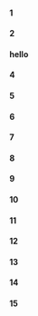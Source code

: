 #### 1
#### 2
#### hello
#### 4
#### 5
#### 6
#### 7
#### 8
#### 9
#### 10
#### 11
#### 12
#### 13
#### 14
#### 15
